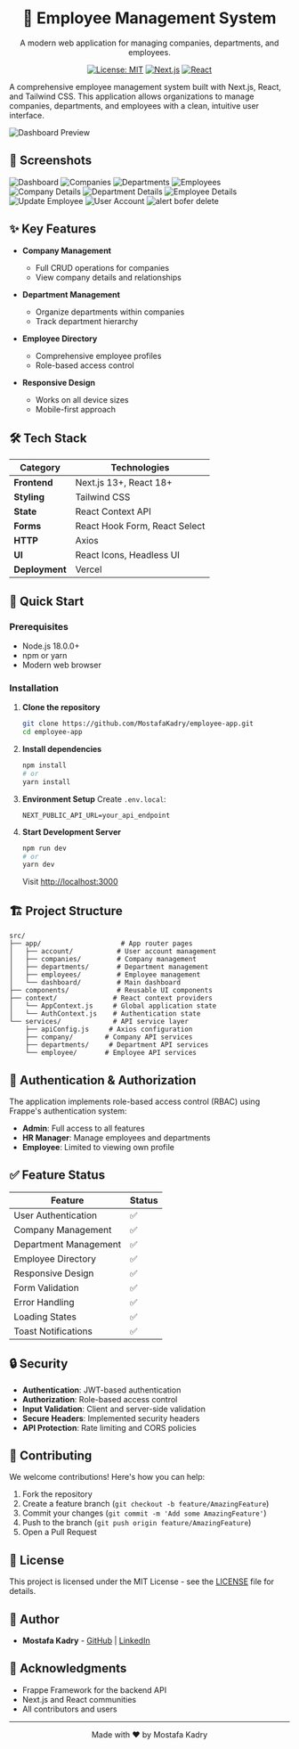 <div align="center">
  <h1>🏢 Employee Management System</h1>
  <p>A modern web application for managing companies, departments, and employees.</p>
  
  [![License: MIT](https://img.shields.io/badge/License-MIT-yellow.svg)](https://opensource.org/licenses/MIT)
  [![Next.js](https://img.shields.io/badge/Next.js-13+-000000?logo=next.js&logoColor=white)](https://nextjs.org/)
  [![React](https://img.shields.io/badge/React-18+-61DAFB?logo=react&logoColor=white)](https://reactjs.org/)
</div>

A comprehensive employee management system built with Next.js, React, and Tailwind CSS. This application allows organizations to manage companies, departments, and employees with a clean, intuitive user interface.

![Dashboard Preview](public/images/company-details.png)

## 📸 Screenshots


![Dashboard](public/images/dashbord.png) 
![Companies](public/images/company.png) 
![Departments](public/images/departments.png) 
![Employees](public/images/employees.png) 
![Company Details](public/images/company-details.png)
![Department Details](public/images/department-details.png)
![Employee Details](public/images/employee-details.png)
![Update Employee](public/images/update-employee.png)
![User Account](public/images/account.png)
![alert bofer delete](public/images/alertbeforedelete.png)
## ✨ Key Features

- **Company Management**
  - Full CRUD operations for companies
  - View company details and relationships
  
- **Department Management**
  - Organize departments within companies
  - Track department hierarchy
  
- **Employee Directory**
  - Comprehensive employee profiles
  - Role-based access control
  
- **Responsive Design**
  - Works on all device sizes
  - Mobile-first approach

## 🛠️ Tech Stack

| Category        | Technologies                         |
|----------------|--------------------------------------|
| **Frontend**   | Next.js 13+, React 18+              |
| **Styling**    | Tailwind CSS                         |
| **State**      | React Context API                    |
| **Forms**      | React Hook Form, React Select        |
| **HTTP**       | Axios                               |
| **UI**         | React Icons, Headless UI            |
| **Deployment** | Vercel                              |

## 🚀 Quick Start

### Prerequisites
- Node.js 18.0.0+
- npm or yarn
- Modern web browser

### Installation

1. **Clone the repository**
   ```bash
   git clone https://github.com/MostafaKadry/employee-app.git
   cd employee-app
   ```

2. **Install dependencies**
   ```bash
   npm install
   # or
   yarn install
   ```

3. **Environment Setup**
   Create `.env.local`:
   ```env
   NEXT_PUBLIC_API_URL=your_api_endpoint
   ```

4. **Start Development Server**
   ```bash
   npm run dev
   # or
   yarn dev
   ```
   Visit [http://localhost:3000](http://localhost:3000)

## 🏗️ Project Structure

```
src/
├── app/                    # App router pages
│   ├── account/           # User account management
│   ├── companies/         # Company management
│   ├── departments/       # Department management
│   ├── employees/         # Employee management
│   └── dashboard/         # Main dashboard
├── components/            # Reusable UI components
├── context/              # React context providers
│   └── AppContext.js     # Global application state
│   └── AuthContext.js    # Authentication state
└── services/             # API service layer
    ├── apiConfig.js     # Axios configuration
    ├── company/        # Company API services
    ├── departments/     # Department API services
    └── employee/       # Employee API services
```

## 🔐 Authentication & Authorization

The application implements role-based access control (RBAC) using Frappe's authentication system:

- **Admin**: Full access to all features
- **HR Manager**: Manage employees and departments
- **Employee**: Limited to viewing own profile

## ✅ Feature Status

| Feature                     | Status |
|----------------------------|--------|
| User Authentication        | ✅     |
| Company Management         | ✅     |
| Department Management      | ✅     |
| Employee Directory         | ✅     |
| Responsive Design          | ✅     |
| Form Validation            | ✅     |
| Error Handling             | ✅     |
| Loading States             | ✅     |
| Toast Notifications        | ✅     |

## 🔒 Security

- **Authentication**: JWT-based authentication
- **Authorization**: Role-based access control
- **Input Validation**: Client and server-side validation
- **Secure Headers**: Implemented security headers
- **API Protection**: Rate limiting and CORS policies

## 🤝 Contributing

We welcome contributions! Here's how you can help:

1. Fork the repository
2. Create a feature branch (`git checkout -b feature/AmazingFeature`)
3. Commit your changes (`git commit -m 'Add some AmazingFeature'`)
4. Push to the branch (`git push origin feature/AmazingFeature`)
5. Open a Pull Request

## 📄 License

This project is licensed under the MIT License - see the [LICENSE](LICENSE) file for details.

## 📝 Author

- **Mostafa Kadry** - [GitHub](https://github.com/MostafaKadry) | [LinkedIn](#)

## 🙏 Acknowledgments

- Frappe Framework for the backend API
- Next.js and React communities
- All contributors and users

---

<div align="center">
  Made with ❤️ by Mostafa Kadry
</div>
